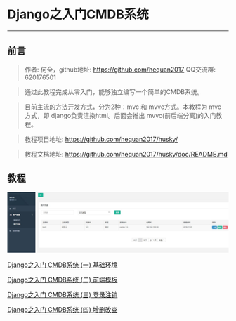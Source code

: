 # Django之入门CMDB系统
---
## 前言

> 作者: 何全，github地址: https://github.com/hequan2017   QQ交流群: 620176501

> 通过此教程完成从零入门，能够独立编写一个简单的CMDB系统。

> 目前主流的方法开发方式，分为2种：mvc 和 mvvc方式。本教程为 mvc 方式，即 django负责渲染html。后面会推出 mvvc(前后端分离)的入门教程。

> 教程项目地址: https://github.com/hequan2017/husky/

> 教程文档地址: https://github.com/hequan2017/husky/doc/README.md


## 教程

![DEMO](images/demo1.jpg)

[Django之入门 CMDB系统  (一) 基础环境](1.md)

[Django之入门 CMDB系统  (二) 前端模板](2.md)

[Django之入门 CMDB系统  (三) 登录注销](3.md)

[Django之入门 CMDB系统  (四) 增删改查](4.md)